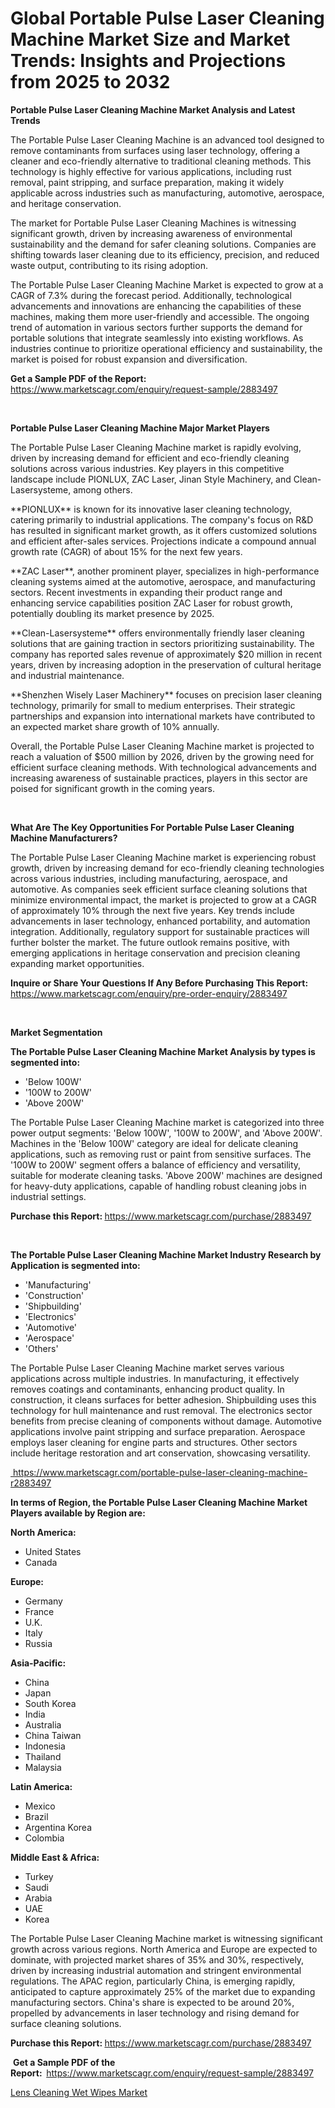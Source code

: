 <p><h1>Global Portable Pulse Laser Cleaning Machine Market Size and Market Trends: Insights and Projections from 2025 to 2032</h1></p><p><strong>Portable Pulse Laser Cleaning Machine Market Analysis and Latest Trends</strong></p>
<p><p>The Portable Pulse Laser Cleaning Machine is an advanced tool designed to remove contaminants from surfaces using laser technology, offering a cleaner and eco-friendly alternative to traditional cleaning methods. This technology is highly effective for various applications, including rust removal, paint stripping, and surface preparation, making it widely applicable across industries such as manufacturing, automotive, aerospace, and heritage conservation. </p><p>The market for Portable Pulse Laser Cleaning Machines is witnessing significant growth, driven by increasing awareness of environmental sustainability and the demand for safer cleaning solutions. Companies are shifting towards laser cleaning due to its efficiency, precision, and reduced waste output, contributing to its rising adoption. </p><p>The Portable Pulse Laser Cleaning Machine Market is expected to grow at a CAGR of 7.3% during the forecast period. Additionally, technological advancements and innovations are enhancing the capabilities of these machines, making them more user-friendly and accessible. The ongoing trend of automation in various sectors further supports the demand for portable solutions that integrate seamlessly into existing workflows. As industries continue to prioritize operational efficiency and sustainability, the market is poised for robust expansion and diversification.</p></p>
<p><strong>Get a Sample PDF of the Report:&nbsp;</strong> <a href="https://www.marketscagr.com/enquiry/request-sample/2883497?utm_campaign=2304&utm_medium=2&utm_source=Github&utm_content=ia&utm_term=13032025&utm_id=portable-pulse-laser-cleaning-machine">https://www.marketscagr.com/enquiry/request-sample/2883497</a></p>
<p>&nbsp;</p>
<p><strong>Portable Pulse Laser Cleaning Machine Major Market Players</strong></p>
<p><p>The Portable Pulse Laser Cleaning Machine market is rapidly evolving, driven by increasing demand for efficient and eco-friendly cleaning solutions across various industries. Key players in this competitive landscape include PIONLUX, ZAC Laser, Jinan Style Machinery, and Clean-Lasersysteme, among others.</p><p>**PIONLUX** is known for its innovative laser cleaning technology, catering primarily to industrial applications. The company's focus on R&D has resulted in significant market growth, as it offers customized solutions and efficient after-sales services. Projections indicate a compound annual growth rate (CAGR) of about 15% for the next few years.</p><p>**ZAC Laser**, another prominent player, specializes in high-performance cleaning systems aimed at the automotive, aerospace, and manufacturing sectors. Recent investments in expanding their product range and enhancing service capabilities position ZAC Laser for robust growth, potentially doubling its market presence by 2025.</p><p>**Clean-Lasersysteme** offers environmentally friendly laser cleaning solutions that are gaining traction in sectors prioritizing sustainability. The company has reported sales revenue of approximately $20 million in recent years, driven by increasing adoption in the preservation of cultural heritage and industrial maintenance.</p><p>**Shenzhen Wisely Laser Machinery** focuses on precision laser cleaning technology, primarily for small to medium enterprises. Their strategic partnerships and expansion into international markets have contributed to an expected market share growth of 10% annually.</p><p>Overall, the Portable Pulse Laser Cleaning Machine market is projected to reach a valuation of $500 million by 2026, driven by the growing need for efficient surface cleaning methods. With technological advancements and increasing awareness of sustainable practices, players in this sector are poised for significant growth in the coming years.</p></p>
<p>&nbsp;</p>
<p><strong>What Are The Key Opportunities For Portable Pulse Laser Cleaning Machine Manufacturers?</strong></p>
<p><p>The Portable Pulse Laser Cleaning Machine market is experiencing robust growth, driven by increasing demand for eco-friendly cleaning technologies across various industries, including manufacturing, aerospace, and automotive. As companies seek efficient surface cleaning solutions that minimize environmental impact, the market is projected to grow at a CAGR of approximately 10% through the next five years. Key trends include advancements in laser technology, enhanced portability, and automation integration. Additionally, regulatory support for sustainable practices will further bolster the market. The future outlook remains positive, with emerging applications in heritage conservation and precision cleaning expanding market opportunities.</p></p>
<p><strong>Inquire or Share Your Questions If Any Before Purchasing This Report:</strong> <a href="https://www.marketscagr.com/enquiry/pre-order-enquiry/2883497?utm_campaign=2304&utm_medium=2&utm_source=Github&utm_content=ia&utm_term=13032025&utm_id=portable-pulse-laser-cleaning-machine">https://www.marketscagr.com/enquiry/pre-order-enquiry/2883497</a></p>
<p>&nbsp;</p>
<p><strong>Market Segmentation</strong></p>
<p><strong>The Portable Pulse Laser Cleaning Machine Market Analysis by types is segmented into:</strong></p>
<p><ul><li>'Below 100W'</li><li>'100W to 200W'</li><li>'Above 200W'</li></ul></p>
<p><p>The Portable Pulse Laser Cleaning Machine market is categorized into three power output segments: 'Below 100W', '100W to 200W', and 'Above 200W'. Machines in the 'Below 100W' category are ideal for delicate cleaning applications, such as removing rust or paint from sensitive surfaces. The '100W to 200W' segment offers a balance of efficiency and versatility, suitable for moderate cleaning tasks. 'Above 200W' machines are designed for heavy-duty applications, capable of handling robust cleaning jobs in industrial settings.</p></p>
<p><strong>Purchase this Report:&nbsp;</strong><a href="https://www.marketscagr.com/purchase/2883497?utm_campaign=2304&utm_medium=2&utm_source=Github&utm_content=ia&utm_term=13032025&utm_id=portable-pulse-laser-cleaning-machine">https://www.marketscagr.com/purchase/2883497</a></p>
<p>&nbsp;</p>
<p><strong>The Portable Pulse Laser Cleaning Machine Market Industry Research by Application is segmented into:</strong></p>
<p><ul><li>'Manufacturing'</li><li>'Construction'</li><li>'Shipbuilding'</li><li>'Electronics'</li><li>'Automotive'</li><li>'Aerospace'</li><li>'Others'</li></ul></p>
<p><p>The Portable Pulse Laser Cleaning Machine market serves various applications across multiple industries. In manufacturing, it effectively removes coatings and contaminants, enhancing product quality. In construction, it cleans surfaces for better adhesion. Shipbuilding uses this technology for hull maintenance and rust removal. The electronics sector benefits from precise cleaning of components without damage. Automotive applications involve paint stripping and surface preparation. Aerospace employs laser cleaning for engine parts and structures. Other sectors include heritage restoration and art conservation, showcasing versatility.</p></p>
<p><a href="https://www.marketscagr.com/portable-pulse-laser-cleaning-machine-r2883497?utm_campaign=2304&utm_medium=2&utm_source=Github&utm_content=ia&utm_term=13032025&utm_id=portable-pulse-laser-cleaning-machine">&nbsp;https://www.marketscagr.com/portable-pulse-laser-cleaning-machine-r2883497</a></p>
<p><strong>In terms of Region, the Portable Pulse Laser Cleaning Machine Market Players available by Region are:</strong></p>
<p>
    <p> <strong> North America: </strong>
        <ul>
            <li>United States</li>
            <li>Canada</li>
        </ul>
        </p> 
    <p> <strong> Europe: </strong>
        <ul>
            <li>Germany</li>
            <li>France</li>
            <li>U.K.</li>
            <li>Italy</li>
            <li>Russia</li>
        </ul>
        </p> 
    <p> <strong> Asia-Pacific: </strong>
        <ul>
            <li>China</li>
            <li>Japan</li>
            <li>South Korea</li>
            <li>India</li>
            <li>Australia</li>
            <li>China Taiwan</li>
            <li>Indonesia</li>
            <li>Thailand</li>
            <li>Malaysia</li>
        </ul>
        </p> 
    <p> <strong> Latin America: </strong>
        <ul>
            <li>Mexico</li>
            <li>Brazil</li>
            <li>Argentina Korea</li>
            <li>Colombia</li>
        </ul>
        </p> 
    <p> <strong> Middle East & Africa: </strong>
        <ul>
            <li>Turkey</li>
            <li>Saudi</li>
            <li>Arabia</li>
            <li>UAE</li>
            <li>Korea</li>
        </ul>
    </p>
    </p>
<p><p>The Portable Pulse Laser Cleaning Machine market is witnessing significant growth across various regions. North America and Europe are expected to dominate, with projected market shares of 35% and 30%, respectively, driven by increasing industrial automation and stringent environmental regulations. The APAC region, particularly China, is emerging rapidly, anticipated to capture approximately 25% of the market due to expanding manufacturing sectors. China's share is expected to be around 20%, propelled by advancements in laser technology and rising demand for surface cleaning solutions.</p></p>
<p><strong>Purchase this Report: </strong><a href="https://www.marketscagr.com/purchase/2883497?utm_campaign=2304&utm_medium=2&utm_source=Github&utm_content=ia&utm_term=13032025&utm_id=portable-pulse-laser-cleaning-machine">https://www.marketscagr.com/purchase/2883497</a></p>
<p>&nbsp;<strong>Get a Sample PDF of the Report:&nbsp;&nbsp;</strong><a href="https://www.marketscagr.com/enquiry/request-sample/2883497?utm_campaign=2304&utm_medium=2&utm_source=Github&utm_content=ia&utm_term=13032025&utm_id=portable-pulse-laser-cleaning-machine">https://www.marketscagr.com/enquiry/request-sample/2883497</a></p>
<p><strong></strong></p>
<p><p><a href="https://github.com/gullattedenna/Market-Research-Report-List-1/blob/main/lens-cleaning-wet-wipes-market.md?utm_campaign=2304&utm_medium=2&utm_source=Github&utm_content=ia&utm_term=13032025&utm_id=portable-pulse-laser-cleaning-machine">Lens Cleaning Wet Wipes Market</a></p></p>